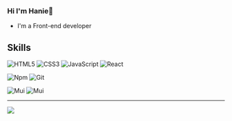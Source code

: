 ### Hi I'm Hanie👋

- I'm a Front-end developer

## Skills
![HTML5](https://img.shields.io/badge/HTML5-E34F26?logo=HTML5&logoColor=white&style=for-the-badge)
![CSS3](https://img.shields.io/badge/CSS3-1572B6?logo=CSS3&logoColor=white&style=for-the-badge)
![JavaScript](https://img.shields.io/badge/JavaScript-F7DF1E?logo=JavaScript&logoColor=black&style=for-the-badge)
![React](https://img.shields.io/badge/React-61DAFB?logo=React&logoColor=black&style=for-the-badge)

![Npm](https://img.shields.io/badge/Npm-CB3837?logo=Npm&logoColor=white&style=for-the-badge)
![Git](https://img.shields.io/badge/Git-F05032?logo=Git&logoColor=white&style=for-the-badge)

![Mui](https://img.shields.io/badge/MUI-007fff?logo=MUI&logoColor=white&style=for-the-badge)
![Mui](https://img.shields.io/badge/Bootstrap-purple?logo=Bootstrap&logoColor=white&style=for-the-badge)

---

<p align="left"><img src="https://komarev.com/ghpvc/?username=Hanieghorbani&label=Profile%20views&color=0e75b6&style=flat" </p>

